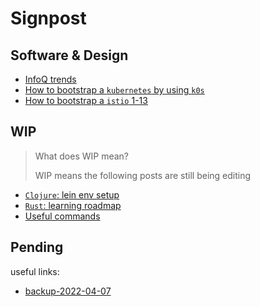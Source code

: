 # Signpost

## Software & Design

- [InfoQ trends](#content/infoq-trends)
- [How to bootstrap a `kubernetes` by using `k0s`](#content/pending/k0s-bootstrap)
- [How to bootstrap a `istio` 1-13](#content/pending/istio-1-13-bootstrap)

## WIP

<blockquote class="tip">
<p class="title">What does WIP mean?</p>
<p>WIP means the following posts are still being editing</p>
</blockquote>


- [`Clojure`: lein env setup](#content/pending/clojure/lein-env-setup)
- [`Rust`: learning roadmap](#content/pending/rust/learning-roadmap)
- [Useful commands](#content/pending/useful-commands)

## Pending

<div class="grey-margin">
  <p>useful links:</p>
  <ul>
    <li><a href="#content/backup-2022-04-07">backup-2022-04-07</a></li>
  </ul>
</div>